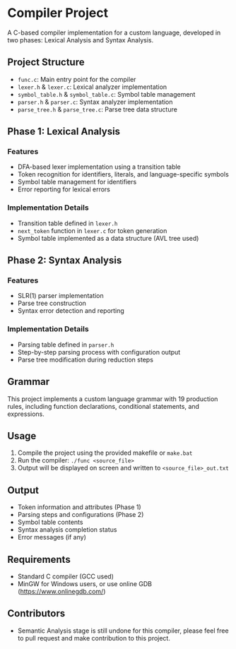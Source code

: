 # Compiler Project

A C-based compiler implementation for a custom language, developed in two phases: Lexical Analysis and Syntax Analysis.

## Project Structure

- `func.c`: Main entry point for the compiler
- `lexer.h` & `lexer.c`: Lexical analyzer implementation
- `symbol_table.h` & `symbol_table.c`: Symbol table management
- `parser.h` & `parser.c`: Syntax analyzer implementation
- `parse_tree.h` & `parse_tree.c`: Parse tree data structure

## Phase 1: Lexical Analysis

### Features
- DFA-based lexer implementation using a transition table
- Token recognition for identifiers, literals, and language-specific symbols
- Symbol table management for identifiers
- Error reporting for lexical errors

### Implementation Details
- Transition table defined in `lexer.h`
- `next_token` function in `lexer.c` for token generation
- Symbol table implemented as a data structure (AVL tree used)

## Phase 2: Syntax Analysis

### Features
- SLR(1) parser implementation
- Parse tree construction
- Syntax error detection and reporting

### Implementation Details
- Parsing table defined in `parser.h`
- Step-by-step parsing process with configuration output
- Parse tree modification during reduction steps

## Grammar
This project implements a custom language grammar with 19 production rules, including function declarations, conditional statements, and expressions.

## Usage

1. Compile the project using the provided makefile or `make.bat`
2. Run the compiler: `./func <source_file>`
3. Output will be displayed on screen and written to `<source_file>_out.txt`

## Output
- Token information and attributes (Phase 1)
- Parsing steps and configurations (Phase 2)
- Symbol table contents
- Syntax analysis completion status
- Error messages (if any)

## Requirements
- Standard C compiler (GCC used)
- MinGW for Windows users, or use online GDB (https://www.onlinegdb.com/)

## Contributors
- Semantic Analysis stage is still undone for this compiler, please feel free to pull request and make contribution to this project.
